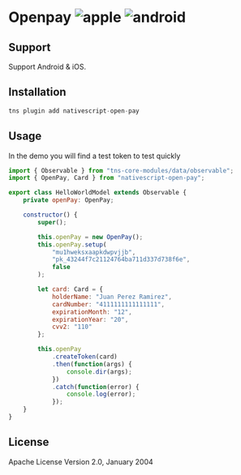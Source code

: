 # Openpay ![apple](https://cdn3.iconfinder.com/data/icons/picons-social/57/16-apple-32.png) ![android](https://cdn4.iconfinder.com/data/icons/logos-3/228/android-32.png)

## Support

Support Android & iOS.

## Installation

```javascript
tns plugin add nativescript-open-pay
```

## Usage

In the demo you will find a test token to test quickly

```javascript
import { Observable } from "tns-core-modules/data/observable";
import { OpenPay, Card } from "nativescript-open-pay";

export class HelloWorldModel extends Observable {
    private openPay: OpenPay;

    constructor() {
        super();

        this.openPay = new OpenPay();
        this.openPay.setup(
            "mu1hweksxaapkdwpvjjb",
            "pk_43244f7c21124764ba711d337d738f6e",
            false
        );

        let card: Card = {
            holderName: "Juan Perez Ramirez",
            cardNumber: "4111111111111111",
            expirationMonth: "12",
            expirationYear: "20",
            cvv2: "110"
        };

        this.openPay
            .createToken(card)
            .then(function(args) {
                console.dir(args);
            })
            .catch(function(error) {
                console.log(error);
            });
    }
}

```

## License

Apache License Version 2.0, January 2004
